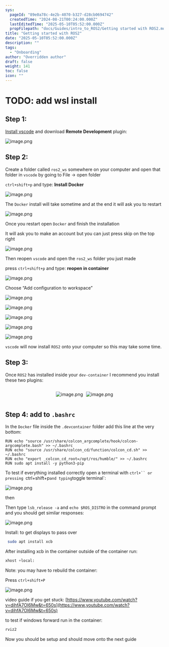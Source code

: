 ```yaml
---
sys:
  pageId: "89e0a78c-4e2b-4070-b327-d28cb0694742"
  createdTime: "2024-08-21T00:24:00.000Z"
  lastEditedTime: "2025-05-10T05:52:00.000Z"
  propFilepath: "docs/Guides/intro_to_ROS2/Getting started with ROS2.md"
title: "Getting started with ROS2"
date: "2025-05-10T05:52:00.000Z"
description: ""
tags:
  - "Onboarding"
author: "Overridden author"
draft: false
weight: 141
toc: false
icon: ""
---
```


# TODO: add wsl install

## Step 1:

[Install vscode](https://code.visualstudio.com/download) and download **Remote Development** plugin:

![image.png](https://prod-files-secure.s3.us-west-2.amazonaws.com/d518164a-d88e-44d1-a4ee-3adb3bd8bce0/efb52993-1881-4a40-b95e-6f020334f022/image.png?X-Amz-Algorithm=AWS4-HMAC-SHA256&X-Amz-Content-Sha256=UNSIGNED-PAYLOAD&X-Amz-Credential=ASIAZI2LB4663SJPLZHW%2F20250718%2Fus-west-2%2Fs3%2Faws4_request&X-Amz-Date=20250718T004442Z&X-Amz-Expires=3600&X-Amz-Security-Token=IQoJb3JpZ2luX2VjEGcaCXVzLXdlc3QtMiJHMEUCIQDLoDqO%2FcRLynP7fZPJbsyL6zCD%2B71fSSSavCwq5fekFgIgBN%2FwNPKgzdzfyaovHMh3NOFByytm3kdWB5sf9qV9KsQqiAQIgP%2F%2F%2F%2F%2F%2F%2F%2F%2F%2FARAAGgw2Mzc0MjMxODM4MDUiDOGcqxik%2BmegITu2jSrcA3e0kcGlgNXEie%2BDWXZSBbooJMOvXrsIvHg7Pyv7sFAxEr7tRaWB6pDmK6sTd9nmwsNW7tEozHXPK7URrPunkB8qOAjlpGFpIqn%2BffUySLIytQLDpncplfY7jqr2%2FPnVYItgNxDU7a7au2B9P0Cb7a5gfj65fcH4g6xZ5aRQ6BRM4Fw6A%2F%2FkJlJINa2W7ohTktalWupYSTh5nDWWTc8t4dvtYLaYznV2z5K4Wv0ZgDePkxkXeCOIhk1syL6e19kxHcjpDDz8Is4lBpK2asQxBI0kfvy0qtzrfsDZr302U%2BwSj3scgIczCdxING5obFbQnyCe3FnUsveQjImb9Puz22UtAHGL56AMxyNE83HH4GFf3JnxRvUYHugWe1S1BHPlOROYIu1CLkpuRUHbg9mL9YKZEuo3PJ%2FIUo%2BlTpvAoxV%2BekfoPQQVuSnoPEu0fzCYGdq9lyMDbBw7medP%2BWXRFyCT1pt4wYrV4hl8my1DyVuYB6Q4%2BHSbwq6g50XEuh5Z6AkbnycXc%2FL5oC%2BVUVWvsFnwJ9djdf0VcpV7JVIuFE3GBkyPUA6HDthXiVG90edOnKmIGa4Jr0GLA0CN0YGIagdG%2B0ZDTJqhsUi%2Ft8QA%2B1xYTN%2BfG3YesAHk7bqkMNf65cMGOqUBd3DE6sb9A2irveI6w6HXDVPjLoSx0nQkIIDRMTh7%2BzDLMpsfV3JwPKTRzVzh2zKTsKxYwz%2BvXojxYN%2F6QLdmRQZ1l1e4mYWvAky7WYRPsloV0nhJRtTD8iTmImrai4hdePO9tctqLDHfZ6k1vJ9TSSpKs6nAHAjKo%2BVvyuOlXlaTDbePdV0udngrE82IVVAj3zqAdqfcjsWoogIDsOst001fHwlE&X-Amz-Signature=82395cc902de981866e4be959cf28657c94531138afe678f0e2235871a3cbea3&X-Amz-SignedHeaders=host&x-amz-checksum-mode=ENABLED&x-id=GetObject)

## Step 2:

Create a folder called `ros2_ws` somewhere on your computer and open that folder in `vscode` by going to File → open folder 

`ctrl+shift+p` and type: **Install Docker**

![image.png](https://prod-files-secure.s3.us-west-2.amazonaws.com/d518164a-d88e-44d1-a4ee-3adb3bd8bce0/2269dc0e-1cd5-47ff-bceb-c04ad9b2eab0/image.png?X-Amz-Algorithm=AWS4-HMAC-SHA256&X-Amz-Content-Sha256=UNSIGNED-PAYLOAD&X-Amz-Credential=ASIAZI2LB4663SJPLZHW%2F20250718%2Fus-west-2%2Fs3%2Faws4_request&X-Amz-Date=20250718T004442Z&X-Amz-Expires=3600&X-Amz-Security-Token=IQoJb3JpZ2luX2VjEGcaCXVzLXdlc3QtMiJHMEUCIQDLoDqO%2FcRLynP7fZPJbsyL6zCD%2B71fSSSavCwq5fekFgIgBN%2FwNPKgzdzfyaovHMh3NOFByytm3kdWB5sf9qV9KsQqiAQIgP%2F%2F%2F%2F%2F%2F%2F%2F%2F%2FARAAGgw2Mzc0MjMxODM4MDUiDOGcqxik%2BmegITu2jSrcA3e0kcGlgNXEie%2BDWXZSBbooJMOvXrsIvHg7Pyv7sFAxEr7tRaWB6pDmK6sTd9nmwsNW7tEozHXPK7URrPunkB8qOAjlpGFpIqn%2BffUySLIytQLDpncplfY7jqr2%2FPnVYItgNxDU7a7au2B9P0Cb7a5gfj65fcH4g6xZ5aRQ6BRM4Fw6A%2F%2FkJlJINa2W7ohTktalWupYSTh5nDWWTc8t4dvtYLaYznV2z5K4Wv0ZgDePkxkXeCOIhk1syL6e19kxHcjpDDz8Is4lBpK2asQxBI0kfvy0qtzrfsDZr302U%2BwSj3scgIczCdxING5obFbQnyCe3FnUsveQjImb9Puz22UtAHGL56AMxyNE83HH4GFf3JnxRvUYHugWe1S1BHPlOROYIu1CLkpuRUHbg9mL9YKZEuo3PJ%2FIUo%2BlTpvAoxV%2BekfoPQQVuSnoPEu0fzCYGdq9lyMDbBw7medP%2BWXRFyCT1pt4wYrV4hl8my1DyVuYB6Q4%2BHSbwq6g50XEuh5Z6AkbnycXc%2FL5oC%2BVUVWvsFnwJ9djdf0VcpV7JVIuFE3GBkyPUA6HDthXiVG90edOnKmIGa4Jr0GLA0CN0YGIagdG%2B0ZDTJqhsUi%2Ft8QA%2B1xYTN%2BfG3YesAHk7bqkMNf65cMGOqUBd3DE6sb9A2irveI6w6HXDVPjLoSx0nQkIIDRMTh7%2BzDLMpsfV3JwPKTRzVzh2zKTsKxYwz%2BvXojxYN%2F6QLdmRQZ1l1e4mYWvAky7WYRPsloV0nhJRtTD8iTmImrai4hdePO9tctqLDHfZ6k1vJ9TSSpKs6nAHAjKo%2BVvyuOlXlaTDbePdV0udngrE82IVVAj3zqAdqfcjsWoogIDsOst001fHwlE&X-Amz-Signature=7e343864bc7eca47bfc04dc0853bf3d63b224b0a900560427bb11de8bc0c9027&X-Amz-SignedHeaders=host&x-amz-checksum-mode=ENABLED&x-id=GetObject)

The `Docker` install will take sometime and at the end it will ask you to restart

![image.png](https://prod-files-secure.s3.us-west-2.amazonaws.com/d518164a-d88e-44d1-a4ee-3adb3bd8bce0/ed233f78-be33-4b1f-b89c-9c346c0e961e/image.png?X-Amz-Algorithm=AWS4-HMAC-SHA256&X-Amz-Content-Sha256=UNSIGNED-PAYLOAD&X-Amz-Credential=ASIAZI2LB4663SJPLZHW%2F20250718%2Fus-west-2%2Fs3%2Faws4_request&X-Amz-Date=20250718T004442Z&X-Amz-Expires=3600&X-Amz-Security-Token=IQoJb3JpZ2luX2VjEGcaCXVzLXdlc3QtMiJHMEUCIQDLoDqO%2FcRLynP7fZPJbsyL6zCD%2B71fSSSavCwq5fekFgIgBN%2FwNPKgzdzfyaovHMh3NOFByytm3kdWB5sf9qV9KsQqiAQIgP%2F%2F%2F%2F%2F%2F%2F%2F%2F%2FARAAGgw2Mzc0MjMxODM4MDUiDOGcqxik%2BmegITu2jSrcA3e0kcGlgNXEie%2BDWXZSBbooJMOvXrsIvHg7Pyv7sFAxEr7tRaWB6pDmK6sTd9nmwsNW7tEozHXPK7URrPunkB8qOAjlpGFpIqn%2BffUySLIytQLDpncplfY7jqr2%2FPnVYItgNxDU7a7au2B9P0Cb7a5gfj65fcH4g6xZ5aRQ6BRM4Fw6A%2F%2FkJlJINa2W7ohTktalWupYSTh5nDWWTc8t4dvtYLaYznV2z5K4Wv0ZgDePkxkXeCOIhk1syL6e19kxHcjpDDz8Is4lBpK2asQxBI0kfvy0qtzrfsDZr302U%2BwSj3scgIczCdxING5obFbQnyCe3FnUsveQjImb9Puz22UtAHGL56AMxyNE83HH4GFf3JnxRvUYHugWe1S1BHPlOROYIu1CLkpuRUHbg9mL9YKZEuo3PJ%2FIUo%2BlTpvAoxV%2BekfoPQQVuSnoPEu0fzCYGdq9lyMDbBw7medP%2BWXRFyCT1pt4wYrV4hl8my1DyVuYB6Q4%2BHSbwq6g50XEuh5Z6AkbnycXc%2FL5oC%2BVUVWvsFnwJ9djdf0VcpV7JVIuFE3GBkyPUA6HDthXiVG90edOnKmIGa4Jr0GLA0CN0YGIagdG%2B0ZDTJqhsUi%2Ft8QA%2B1xYTN%2BfG3YesAHk7bqkMNf65cMGOqUBd3DE6sb9A2irveI6w6HXDVPjLoSx0nQkIIDRMTh7%2BzDLMpsfV3JwPKTRzVzh2zKTsKxYwz%2BvXojxYN%2F6QLdmRQZ1l1e4mYWvAky7WYRPsloV0nhJRtTD8iTmImrai4hdePO9tctqLDHfZ6k1vJ9TSSpKs6nAHAjKo%2BVvyuOlXlaTDbePdV0udngrE82IVVAj3zqAdqfcjsWoogIDsOst001fHwlE&X-Amz-Signature=adf750b79fb683980c78a932300730fa76eae1c104041d6de23d9d60c0b13f6c&X-Amz-SignedHeaders=host&x-amz-checksum-mode=ENABLED&x-id=GetObject)

Once you restart open `Docker` and finish the installation

It will ask you to make an account but you can just press skip on the top right

![image.png](https://prod-files-secure.s3.us-west-2.amazonaws.com/d518164a-d88e-44d1-a4ee-3adb3bd8bce0/21010ad9-1659-4fd9-9f59-9932a09b2a3d/image.png?X-Amz-Algorithm=AWS4-HMAC-SHA256&X-Amz-Content-Sha256=UNSIGNED-PAYLOAD&X-Amz-Credential=ASIAZI2LB4663SJPLZHW%2F20250718%2Fus-west-2%2Fs3%2Faws4_request&X-Amz-Date=20250718T004442Z&X-Amz-Expires=3600&X-Amz-Security-Token=IQoJb3JpZ2luX2VjEGcaCXVzLXdlc3QtMiJHMEUCIQDLoDqO%2FcRLynP7fZPJbsyL6zCD%2B71fSSSavCwq5fekFgIgBN%2FwNPKgzdzfyaovHMh3NOFByytm3kdWB5sf9qV9KsQqiAQIgP%2F%2F%2F%2F%2F%2F%2F%2F%2F%2FARAAGgw2Mzc0MjMxODM4MDUiDOGcqxik%2BmegITu2jSrcA3e0kcGlgNXEie%2BDWXZSBbooJMOvXrsIvHg7Pyv7sFAxEr7tRaWB6pDmK6sTd9nmwsNW7tEozHXPK7URrPunkB8qOAjlpGFpIqn%2BffUySLIytQLDpncplfY7jqr2%2FPnVYItgNxDU7a7au2B9P0Cb7a5gfj65fcH4g6xZ5aRQ6BRM4Fw6A%2F%2FkJlJINa2W7ohTktalWupYSTh5nDWWTc8t4dvtYLaYznV2z5K4Wv0ZgDePkxkXeCOIhk1syL6e19kxHcjpDDz8Is4lBpK2asQxBI0kfvy0qtzrfsDZr302U%2BwSj3scgIczCdxING5obFbQnyCe3FnUsveQjImb9Puz22UtAHGL56AMxyNE83HH4GFf3JnxRvUYHugWe1S1BHPlOROYIu1CLkpuRUHbg9mL9YKZEuo3PJ%2FIUo%2BlTpvAoxV%2BekfoPQQVuSnoPEu0fzCYGdq9lyMDbBw7medP%2BWXRFyCT1pt4wYrV4hl8my1DyVuYB6Q4%2BHSbwq6g50XEuh5Z6AkbnycXc%2FL5oC%2BVUVWvsFnwJ9djdf0VcpV7JVIuFE3GBkyPUA6HDthXiVG90edOnKmIGa4Jr0GLA0CN0YGIagdG%2B0ZDTJqhsUi%2Ft8QA%2B1xYTN%2BfG3YesAHk7bqkMNf65cMGOqUBd3DE6sb9A2irveI6w6HXDVPjLoSx0nQkIIDRMTh7%2BzDLMpsfV3JwPKTRzVzh2zKTsKxYwz%2BvXojxYN%2F6QLdmRQZ1l1e4mYWvAky7WYRPsloV0nhJRtTD8iTmImrai4hdePO9tctqLDHfZ6k1vJ9TSSpKs6nAHAjKo%2BVvyuOlXlaTDbePdV0udngrE82IVVAj3zqAdqfcjsWoogIDsOst001fHwlE&X-Amz-Signature=c8e1635623f631e7287c94122e6d7a5c013cf725fb7c64091f847ca56d1a26bf&X-Amz-SignedHeaders=host&x-amz-checksum-mode=ENABLED&x-id=GetObject)

Then reopen `vscode` and open the `ros2_ws` folder you just made

press `ctrl+shift+p` and type: **reopen in container**

![image.png](https://prod-files-secure.s3.us-west-2.amazonaws.com/d518164a-d88e-44d1-a4ee-3adb3bd8bce0/4e93b8c2-41ad-488c-8095-c74205196118/image.png?X-Amz-Algorithm=AWS4-HMAC-SHA256&X-Amz-Content-Sha256=UNSIGNED-PAYLOAD&X-Amz-Credential=ASIAZI2LB4663SJPLZHW%2F20250718%2Fus-west-2%2Fs3%2Faws4_request&X-Amz-Date=20250718T004442Z&X-Amz-Expires=3600&X-Amz-Security-Token=IQoJb3JpZ2luX2VjEGcaCXVzLXdlc3QtMiJHMEUCIQDLoDqO%2FcRLynP7fZPJbsyL6zCD%2B71fSSSavCwq5fekFgIgBN%2FwNPKgzdzfyaovHMh3NOFByytm3kdWB5sf9qV9KsQqiAQIgP%2F%2F%2F%2F%2F%2F%2F%2F%2F%2FARAAGgw2Mzc0MjMxODM4MDUiDOGcqxik%2BmegITu2jSrcA3e0kcGlgNXEie%2BDWXZSBbooJMOvXrsIvHg7Pyv7sFAxEr7tRaWB6pDmK6sTd9nmwsNW7tEozHXPK7URrPunkB8qOAjlpGFpIqn%2BffUySLIytQLDpncplfY7jqr2%2FPnVYItgNxDU7a7au2B9P0Cb7a5gfj65fcH4g6xZ5aRQ6BRM4Fw6A%2F%2FkJlJINa2W7ohTktalWupYSTh5nDWWTc8t4dvtYLaYznV2z5K4Wv0ZgDePkxkXeCOIhk1syL6e19kxHcjpDDz8Is4lBpK2asQxBI0kfvy0qtzrfsDZr302U%2BwSj3scgIczCdxING5obFbQnyCe3FnUsveQjImb9Puz22UtAHGL56AMxyNE83HH4GFf3JnxRvUYHugWe1S1BHPlOROYIu1CLkpuRUHbg9mL9YKZEuo3PJ%2FIUo%2BlTpvAoxV%2BekfoPQQVuSnoPEu0fzCYGdq9lyMDbBw7medP%2BWXRFyCT1pt4wYrV4hl8my1DyVuYB6Q4%2BHSbwq6g50XEuh5Z6AkbnycXc%2FL5oC%2BVUVWvsFnwJ9djdf0VcpV7JVIuFE3GBkyPUA6HDthXiVG90edOnKmIGa4Jr0GLA0CN0YGIagdG%2B0ZDTJqhsUi%2Ft8QA%2B1xYTN%2BfG3YesAHk7bqkMNf65cMGOqUBd3DE6sb9A2irveI6w6HXDVPjLoSx0nQkIIDRMTh7%2BzDLMpsfV3JwPKTRzVzh2zKTsKxYwz%2BvXojxYN%2F6QLdmRQZ1l1e4mYWvAky7WYRPsloV0nhJRtTD8iTmImrai4hdePO9tctqLDHfZ6k1vJ9TSSpKs6nAHAjKo%2BVvyuOlXlaTDbePdV0udngrE82IVVAj3zqAdqfcjsWoogIDsOst001fHwlE&X-Amz-Signature=b518a58ce59958c1cb6e397f5364a4bc9013e9cfb38b8332280cf53013cd5aec&X-Amz-SignedHeaders=host&x-amz-checksum-mode=ENABLED&x-id=GetObject)

Choose “Add configuration to workspace”

![image.png](https://prod-files-secure.s3.us-west-2.amazonaws.com/d518164a-d88e-44d1-a4ee-3adb3bd8bce0/9560b282-5060-4989-ba37-97e7b2c22476/image.png?X-Amz-Algorithm=AWS4-HMAC-SHA256&X-Amz-Content-Sha256=UNSIGNED-PAYLOAD&X-Amz-Credential=ASIAZI2LB4663SJPLZHW%2F20250718%2Fus-west-2%2Fs3%2Faws4_request&X-Amz-Date=20250718T004442Z&X-Amz-Expires=3600&X-Amz-Security-Token=IQoJb3JpZ2luX2VjEGcaCXVzLXdlc3QtMiJHMEUCIQDLoDqO%2FcRLynP7fZPJbsyL6zCD%2B71fSSSavCwq5fekFgIgBN%2FwNPKgzdzfyaovHMh3NOFByytm3kdWB5sf9qV9KsQqiAQIgP%2F%2F%2F%2F%2F%2F%2F%2F%2F%2FARAAGgw2Mzc0MjMxODM4MDUiDOGcqxik%2BmegITu2jSrcA3e0kcGlgNXEie%2BDWXZSBbooJMOvXrsIvHg7Pyv7sFAxEr7tRaWB6pDmK6sTd9nmwsNW7tEozHXPK7URrPunkB8qOAjlpGFpIqn%2BffUySLIytQLDpncplfY7jqr2%2FPnVYItgNxDU7a7au2B9P0Cb7a5gfj65fcH4g6xZ5aRQ6BRM4Fw6A%2F%2FkJlJINa2W7ohTktalWupYSTh5nDWWTc8t4dvtYLaYznV2z5K4Wv0ZgDePkxkXeCOIhk1syL6e19kxHcjpDDz8Is4lBpK2asQxBI0kfvy0qtzrfsDZr302U%2BwSj3scgIczCdxING5obFbQnyCe3FnUsveQjImb9Puz22UtAHGL56AMxyNE83HH4GFf3JnxRvUYHugWe1S1BHPlOROYIu1CLkpuRUHbg9mL9YKZEuo3PJ%2FIUo%2BlTpvAoxV%2BekfoPQQVuSnoPEu0fzCYGdq9lyMDbBw7medP%2BWXRFyCT1pt4wYrV4hl8my1DyVuYB6Q4%2BHSbwq6g50XEuh5Z6AkbnycXc%2FL5oC%2BVUVWvsFnwJ9djdf0VcpV7JVIuFE3GBkyPUA6HDthXiVG90edOnKmIGa4Jr0GLA0CN0YGIagdG%2B0ZDTJqhsUi%2Ft8QA%2B1xYTN%2BfG3YesAHk7bqkMNf65cMGOqUBd3DE6sb9A2irveI6w6HXDVPjLoSx0nQkIIDRMTh7%2BzDLMpsfV3JwPKTRzVzh2zKTsKxYwz%2BvXojxYN%2F6QLdmRQZ1l1e4mYWvAky7WYRPsloV0nhJRtTD8iTmImrai4hdePO9tctqLDHfZ6k1vJ9TSSpKs6nAHAjKo%2BVvyuOlXlaTDbePdV0udngrE82IVVAj3zqAdqfcjsWoogIDsOst001fHwlE&X-Amz-Signature=c7afceff17fb34f43f9677e84b989babd69d7a342054720e485885a3e17368ba&X-Amz-SignedHeaders=host&x-amz-checksum-mode=ENABLED&x-id=GetObject)

![image.png](https://prod-files-secure.s3.us-west-2.amazonaws.com/d518164a-d88e-44d1-a4ee-3adb3bd8bce0/2ee63f81-886b-48e8-a553-dc6e5eac99e4/image.png?X-Amz-Algorithm=AWS4-HMAC-SHA256&X-Amz-Content-Sha256=UNSIGNED-PAYLOAD&X-Amz-Credential=ASIAZI2LB4663SJPLZHW%2F20250718%2Fus-west-2%2Fs3%2Faws4_request&X-Amz-Date=20250718T004442Z&X-Amz-Expires=3600&X-Amz-Security-Token=IQoJb3JpZ2luX2VjEGcaCXVzLXdlc3QtMiJHMEUCIQDLoDqO%2FcRLynP7fZPJbsyL6zCD%2B71fSSSavCwq5fekFgIgBN%2FwNPKgzdzfyaovHMh3NOFByytm3kdWB5sf9qV9KsQqiAQIgP%2F%2F%2F%2F%2F%2F%2F%2F%2F%2FARAAGgw2Mzc0MjMxODM4MDUiDOGcqxik%2BmegITu2jSrcA3e0kcGlgNXEie%2BDWXZSBbooJMOvXrsIvHg7Pyv7sFAxEr7tRaWB6pDmK6sTd9nmwsNW7tEozHXPK7URrPunkB8qOAjlpGFpIqn%2BffUySLIytQLDpncplfY7jqr2%2FPnVYItgNxDU7a7au2B9P0Cb7a5gfj65fcH4g6xZ5aRQ6BRM4Fw6A%2F%2FkJlJINa2W7ohTktalWupYSTh5nDWWTc8t4dvtYLaYznV2z5K4Wv0ZgDePkxkXeCOIhk1syL6e19kxHcjpDDz8Is4lBpK2asQxBI0kfvy0qtzrfsDZr302U%2BwSj3scgIczCdxING5obFbQnyCe3FnUsveQjImb9Puz22UtAHGL56AMxyNE83HH4GFf3JnxRvUYHugWe1S1BHPlOROYIu1CLkpuRUHbg9mL9YKZEuo3PJ%2FIUo%2BlTpvAoxV%2BekfoPQQVuSnoPEu0fzCYGdq9lyMDbBw7medP%2BWXRFyCT1pt4wYrV4hl8my1DyVuYB6Q4%2BHSbwq6g50XEuh5Z6AkbnycXc%2FL5oC%2BVUVWvsFnwJ9djdf0VcpV7JVIuFE3GBkyPUA6HDthXiVG90edOnKmIGa4Jr0GLA0CN0YGIagdG%2B0ZDTJqhsUi%2Ft8QA%2B1xYTN%2BfG3YesAHk7bqkMNf65cMGOqUBd3DE6sb9A2irveI6w6HXDVPjLoSx0nQkIIDRMTh7%2BzDLMpsfV3JwPKTRzVzh2zKTsKxYwz%2BvXojxYN%2F6QLdmRQZ1l1e4mYWvAky7WYRPsloV0nhJRtTD8iTmImrai4hdePO9tctqLDHfZ6k1vJ9TSSpKs6nAHAjKo%2BVvyuOlXlaTDbePdV0udngrE82IVVAj3zqAdqfcjsWoogIDsOst001fHwlE&X-Amz-Signature=d31f2636af3a4e1af9946641e5add02cc9142f2e1f24214192069372db53146b&X-Amz-SignedHeaders=host&x-amz-checksum-mode=ENABLED&x-id=GetObject)

![image.png](https://prod-files-secure.s3.us-west-2.amazonaws.com/d518164a-d88e-44d1-a4ee-3adb3bd8bce0/ae1580b2-b048-407e-aed9-b584224a7a04/image.png?X-Amz-Algorithm=AWS4-HMAC-SHA256&X-Amz-Content-Sha256=UNSIGNED-PAYLOAD&X-Amz-Credential=ASIAZI2LB4663SJPLZHW%2F20250718%2Fus-west-2%2Fs3%2Faws4_request&X-Amz-Date=20250718T004442Z&X-Amz-Expires=3600&X-Amz-Security-Token=IQoJb3JpZ2luX2VjEGcaCXVzLXdlc3QtMiJHMEUCIQDLoDqO%2FcRLynP7fZPJbsyL6zCD%2B71fSSSavCwq5fekFgIgBN%2FwNPKgzdzfyaovHMh3NOFByytm3kdWB5sf9qV9KsQqiAQIgP%2F%2F%2F%2F%2F%2F%2F%2F%2F%2FARAAGgw2Mzc0MjMxODM4MDUiDOGcqxik%2BmegITu2jSrcA3e0kcGlgNXEie%2BDWXZSBbooJMOvXrsIvHg7Pyv7sFAxEr7tRaWB6pDmK6sTd9nmwsNW7tEozHXPK7URrPunkB8qOAjlpGFpIqn%2BffUySLIytQLDpncplfY7jqr2%2FPnVYItgNxDU7a7au2B9P0Cb7a5gfj65fcH4g6xZ5aRQ6BRM4Fw6A%2F%2FkJlJINa2W7ohTktalWupYSTh5nDWWTc8t4dvtYLaYznV2z5K4Wv0ZgDePkxkXeCOIhk1syL6e19kxHcjpDDz8Is4lBpK2asQxBI0kfvy0qtzrfsDZr302U%2BwSj3scgIczCdxING5obFbQnyCe3FnUsveQjImb9Puz22UtAHGL56AMxyNE83HH4GFf3JnxRvUYHugWe1S1BHPlOROYIu1CLkpuRUHbg9mL9YKZEuo3PJ%2FIUo%2BlTpvAoxV%2BekfoPQQVuSnoPEu0fzCYGdq9lyMDbBw7medP%2BWXRFyCT1pt4wYrV4hl8my1DyVuYB6Q4%2BHSbwq6g50XEuh5Z6AkbnycXc%2FL5oC%2BVUVWvsFnwJ9djdf0VcpV7JVIuFE3GBkyPUA6HDthXiVG90edOnKmIGa4Jr0GLA0CN0YGIagdG%2B0ZDTJqhsUi%2Ft8QA%2B1xYTN%2BfG3YesAHk7bqkMNf65cMGOqUBd3DE6sb9A2irveI6w6HXDVPjLoSx0nQkIIDRMTh7%2BzDLMpsfV3JwPKTRzVzh2zKTsKxYwz%2BvXojxYN%2F6QLdmRQZ1l1e4mYWvAky7WYRPsloV0nhJRtTD8iTmImrai4hdePO9tctqLDHfZ6k1vJ9TSSpKs6nAHAjKo%2BVvyuOlXlaTDbePdV0udngrE82IVVAj3zqAdqfcjsWoogIDsOst001fHwlE&X-Amz-Signature=286f0209f9df6279a427c784ffe8cfd9ca4b0b85ebbd7cffd55bd0f9b10ac412&X-Amz-SignedHeaders=host&x-amz-checksum-mode=ENABLED&x-id=GetObject)

![image.png](https://prod-files-secure.s3.us-west-2.amazonaws.com/d518164a-d88e-44d1-a4ee-3adb3bd8bce0/53255b28-f75e-430f-b9e3-c0ac8577e42b/image.png?X-Amz-Algorithm=AWS4-HMAC-SHA256&X-Amz-Content-Sha256=UNSIGNED-PAYLOAD&X-Amz-Credential=ASIAZI2LB4663SJPLZHW%2F20250718%2Fus-west-2%2Fs3%2Faws4_request&X-Amz-Date=20250718T004442Z&X-Amz-Expires=3600&X-Amz-Security-Token=IQoJb3JpZ2luX2VjEGcaCXVzLXdlc3QtMiJHMEUCIQDLoDqO%2FcRLynP7fZPJbsyL6zCD%2B71fSSSavCwq5fekFgIgBN%2FwNPKgzdzfyaovHMh3NOFByytm3kdWB5sf9qV9KsQqiAQIgP%2F%2F%2F%2F%2F%2F%2F%2F%2F%2FARAAGgw2Mzc0MjMxODM4MDUiDOGcqxik%2BmegITu2jSrcA3e0kcGlgNXEie%2BDWXZSBbooJMOvXrsIvHg7Pyv7sFAxEr7tRaWB6pDmK6sTd9nmwsNW7tEozHXPK7URrPunkB8qOAjlpGFpIqn%2BffUySLIytQLDpncplfY7jqr2%2FPnVYItgNxDU7a7au2B9P0Cb7a5gfj65fcH4g6xZ5aRQ6BRM4Fw6A%2F%2FkJlJINa2W7ohTktalWupYSTh5nDWWTc8t4dvtYLaYznV2z5K4Wv0ZgDePkxkXeCOIhk1syL6e19kxHcjpDDz8Is4lBpK2asQxBI0kfvy0qtzrfsDZr302U%2BwSj3scgIczCdxING5obFbQnyCe3FnUsveQjImb9Puz22UtAHGL56AMxyNE83HH4GFf3JnxRvUYHugWe1S1BHPlOROYIu1CLkpuRUHbg9mL9YKZEuo3PJ%2FIUo%2BlTpvAoxV%2BekfoPQQVuSnoPEu0fzCYGdq9lyMDbBw7medP%2BWXRFyCT1pt4wYrV4hl8my1DyVuYB6Q4%2BHSbwq6g50XEuh5Z6AkbnycXc%2FL5oC%2BVUVWvsFnwJ9djdf0VcpV7JVIuFE3GBkyPUA6HDthXiVG90edOnKmIGa4Jr0GLA0CN0YGIagdG%2B0ZDTJqhsUi%2Ft8QA%2B1xYTN%2BfG3YesAHk7bqkMNf65cMGOqUBd3DE6sb9A2irveI6w6HXDVPjLoSx0nQkIIDRMTh7%2BzDLMpsfV3JwPKTRzVzh2zKTsKxYwz%2BvXojxYN%2F6QLdmRQZ1l1e4mYWvAky7WYRPsloV0nhJRtTD8iTmImrai4hdePO9tctqLDHfZ6k1vJ9TSSpKs6nAHAjKo%2BVvyuOlXlaTDbePdV0udngrE82IVVAj3zqAdqfcjsWoogIDsOst001fHwlE&X-Amz-Signature=ccceee8e3cbf448e487d36d1d2c13673644f9b780441ab306ad0c9c5d430bf0a&X-Amz-SignedHeaders=host&x-amz-checksum-mode=ENABLED&x-id=GetObject)

![image.png](https://prod-files-secure.s3.us-west-2.amazonaws.com/d518164a-d88e-44d1-a4ee-3adb3bd8bce0/7c562767-5af9-4ffb-97d1-327bcdf4ee00/image.png?X-Amz-Algorithm=AWS4-HMAC-SHA256&X-Amz-Content-Sha256=UNSIGNED-PAYLOAD&X-Amz-Credential=ASIAZI2LB4663SJPLZHW%2F20250718%2Fus-west-2%2Fs3%2Faws4_request&X-Amz-Date=20250718T004442Z&X-Amz-Expires=3600&X-Amz-Security-Token=IQoJb3JpZ2luX2VjEGcaCXVzLXdlc3QtMiJHMEUCIQDLoDqO%2FcRLynP7fZPJbsyL6zCD%2B71fSSSavCwq5fekFgIgBN%2FwNPKgzdzfyaovHMh3NOFByytm3kdWB5sf9qV9KsQqiAQIgP%2F%2F%2F%2F%2F%2F%2F%2F%2F%2FARAAGgw2Mzc0MjMxODM4MDUiDOGcqxik%2BmegITu2jSrcA3e0kcGlgNXEie%2BDWXZSBbooJMOvXrsIvHg7Pyv7sFAxEr7tRaWB6pDmK6sTd9nmwsNW7tEozHXPK7URrPunkB8qOAjlpGFpIqn%2BffUySLIytQLDpncplfY7jqr2%2FPnVYItgNxDU7a7au2B9P0Cb7a5gfj65fcH4g6xZ5aRQ6BRM4Fw6A%2F%2FkJlJINa2W7ohTktalWupYSTh5nDWWTc8t4dvtYLaYznV2z5K4Wv0ZgDePkxkXeCOIhk1syL6e19kxHcjpDDz8Is4lBpK2asQxBI0kfvy0qtzrfsDZr302U%2BwSj3scgIczCdxING5obFbQnyCe3FnUsveQjImb9Puz22UtAHGL56AMxyNE83HH4GFf3JnxRvUYHugWe1S1BHPlOROYIu1CLkpuRUHbg9mL9YKZEuo3PJ%2FIUo%2BlTpvAoxV%2BekfoPQQVuSnoPEu0fzCYGdq9lyMDbBw7medP%2BWXRFyCT1pt4wYrV4hl8my1DyVuYB6Q4%2BHSbwq6g50XEuh5Z6AkbnycXc%2FL5oC%2BVUVWvsFnwJ9djdf0VcpV7JVIuFE3GBkyPUA6HDthXiVG90edOnKmIGa4Jr0GLA0CN0YGIagdG%2B0ZDTJqhsUi%2Ft8QA%2B1xYTN%2BfG3YesAHk7bqkMNf65cMGOqUBd3DE6sb9A2irveI6w6HXDVPjLoSx0nQkIIDRMTh7%2BzDLMpsfV3JwPKTRzVzh2zKTsKxYwz%2BvXojxYN%2F6QLdmRQZ1l1e4mYWvAky7WYRPsloV0nhJRtTD8iTmImrai4hdePO9tctqLDHfZ6k1vJ9TSSpKs6nAHAjKo%2BVvyuOlXlaTDbePdV0udngrE82IVVAj3zqAdqfcjsWoogIDsOst001fHwlE&X-Amz-Signature=ca7f92585839bbc669e9a45399eae7254c6ef3129518048fa730530ca0dfb9d6&X-Amz-SignedHeaders=host&x-amz-checksum-mode=ENABLED&x-id=GetObject)

`vscode` will now install `ROS2` onto your computer so this may take some time.

## Step 3:

Once `ROS2` has installed inside your `dev-container` I recommend you install these two plugins:

<div style="display: flex;flex-direction: row; column-gap:10px; max-width: 630px;justify-content: center;">
<div>

![image.png](https://prod-files-secure.s3.us-west-2.amazonaws.com/d518164a-d88e-44d1-a4ee-3adb3bd8bce0/3fc3d550-5a54-4ba1-ba6b-faa01cdb7369/image.png?X-Amz-Algorithm=AWS4-HMAC-SHA256&X-Amz-Content-Sha256=UNSIGNED-PAYLOAD&X-Amz-Credential=ASIAZI2LB46676IMYHVS%2F20250718%2Fus-west-2%2Fs3%2Faws4_request&X-Amz-Date=20250718T004445Z&X-Amz-Expires=3600&X-Amz-Security-Token=IQoJb3JpZ2luX2VjEGcaCXVzLXdlc3QtMiJHMEUCIFYpu%2B60Isj59Wev7vA%2BtEt6s6jG%2BiE2ikzjS6YA2wfGAiEApiKVWEqzhuHiOBAYBnY7oOqT4hym7Oau%2B9fNSlFWJU4qiAQIgP%2F%2F%2F%2F%2F%2F%2F%2F%2F%2FARAAGgw2Mzc0MjMxODM4MDUiDI%2FHcbAuxsoDit59IyrcA0nIXkAds6Z9wUzqt23%2BVZlTNp0zAA6zMDcPbe3Bo9nJlalc7rwxUGu2pebm8C5vDgFnoeo%2FuARQQbenV4zjo2cTAsK1NDjAh3m1NTYA1Ne5VMZUjekGZPr1DCClKb3Rf%2FnW9ElGRivRdum20UQ%2BmwUuSpLRInAbywqHvO1dJftqkO9jcivtlLFEmib4BuoLLZUxoFbnqaxl66%2FYlkQKnLsVc3hw8TD%2Bw0FolIvqSZmGWNs7ll7EP54CCih4plOUlB6zUWgLepEen2aLDxnzRky6c4g3pACqFq3auk0iMc5DTiaAQERrx5ksJIpztrFguUJA0w0g%2BHCgejX1%2F5npbCg02Rpgp3jPZ3oNRQav7w5LoAe51MDtReDfTe26u3YOft2%2FPI7DG5a8E9kw%2Fm7Fhx1mWL9XdOzGSDqMV%2BOD%2B7lELeGb5dN5p3VR%2F%2B7fpQ%2FmJglOFWIUm9iF174vvcYMtoUo9s6SaZt79yBk%2B7KQlOcaHl12w95GkniywBX1a0EslrHLjuTN3BG95tYgDJXzqElOi3UjLTDaYqhPlFvFL8hLwJynQmef5xKSf3XaaPpN28j1LN8IchfZw9e4KisC2W29ClFTzb63U0X4J2IexW%2B4ai1NQCMCDA6hWKnzMOj65cMGOqUBvtQ5iUQUg0j2m06Kwqr8BJIe77kO8xFuBp3O8xf7%2F%2F7w0TgvFG3JebgnTz%2FUFOX%2BxyyLbRxlr9UbUak3jGabsUcYCQQB8aHEJqUyi4ZXDLoaeYf7nIkItMXAKvSKi1ptH0ZeZSl5717dHFv%2BL3nfcxMaPdP%2Bd6gvNDyQRR7wRtEdNOuqiq6%2B0Z2wCTFEPgOpZBI%2F9oobyUkyKRtm13DldKOMHPHD&X-Amz-Signature=ab22af7b6eb210aa9366d6e885f155b2d04c3d24779a35f5981dda5f79a032a1&X-Amz-SignedHeaders=host&x-amz-checksum-mode=ENABLED&x-id=GetObject)

</div>
<div>

![image.png](https://prod-files-secure.s3.us-west-2.amazonaws.com/d518164a-d88e-44d1-a4ee-3adb3bd8bce0/d994cc66-13c2-4093-a5a3-f84cf4601a82/image.png?X-Amz-Algorithm=AWS4-HMAC-SHA256&X-Amz-Content-Sha256=UNSIGNED-PAYLOAD&X-Amz-Credential=ASIAZI2LB466YGL3EWCI%2F20250718%2Fus-west-2%2Fs3%2Faws4_request&X-Amz-Date=20250718T004445Z&X-Amz-Expires=3600&X-Amz-Security-Token=IQoJb3JpZ2luX2VjEGcaCXVzLXdlc3QtMiJHMEUCIHyhUEOaLRlnFQcKOjZ0u2Gr05%2BH%2F2Nd6RAj2qy44kq0AiEAzvTgKKNQq0%2BgRSo1hHac5fWt6EtVZ92cnYelVsSsuBQqiAQIgP%2F%2F%2F%2F%2F%2F%2F%2F%2F%2FARAAGgw2Mzc0MjMxODM4MDUiDPwxLo5nx%2B0%2B5PgSPCrcA4wQdqr57cRf7EUbdd5t3g%2FDcmdjJxGyV1STfQtzYSt3CQGH81XincZu2882jdnGHgrm6nWV0XHvnZ4WxBEs99%2B%2Bz%2FIoVFoXbmX3silE1ibyj%2FqPilxbtp%2FhOjcXaYqznJ8aDDmNmDOP7Jn0HRNzKlAtn5wcKEiSwr4wRhui1BgxRpoF7UCxltmtM4OEPXlrLYG5T8EHxgogHQVEqQg1tZUtJRQH9U%2BuD%2BC7D9O646stX7HcMB9kKOq9ozvDsIjWa2HCEvD3y5ivV8p65FceFJzlsH7xCaFH4D4teHYCUuZXKEaHKeTImno7J%2B4SKfEcfCrW55ysAppuBR2fw7UAVMNHlm3QFLDFN%2FqWgfA0yy60SeyxgwvqxoSaAhO4jkhp3%2Fq%2FFpK%2BLbgvHfcB%2FGkpyQBR7ZvMT%2BlwElrMtGAx6mK23O4FLyQ6Ku5QQO5NmfA5yO0EowpfMBGxBiDLmRBeZb5MIN9661rRBMrdvE4t5ek7q4%2FqAFNDL8P%2Fjuuohp4A8NNTGzMISNQ6vylcdy139v%2BSITosTwjd695c1g2g8PL6Qzzg3LMs0KKrW3guUMS7tQ9I9T0Wcxh6opfVkWeFpTh8xhXhqUBL4IXa0zzvbS1XmE5MpNmSnUxQwgoBMKz75cMGOqUBPLDQubO7KOH3bV8FSNd19ihfrQQ0gmiksXtfIGUNkX7xuEkebOZcEsGXq8THOnXfm4NjJaXlUsoE63JhkAOCdTYJzAHZuXGazyTkpr5iwtiD7Tp5G6oCmOQF%2FgxgafcDY88%2Boy7xy0s9AoR2Anzf9%2BRRmet1LccWJdfW0qrmBbOnyvsrGVbzNIX4wAhZDgjtprDGQNCzgPTWRvcsXj4SXJ%2BqdjB7&X-Amz-Signature=6aebaa5581c85f089b260f8ec455161a3d285bb942a1fa9c1e3b561254409d29&X-Amz-SignedHeaders=host&x-amz-checksum-mode=ENABLED&x-id=GetObject)

</div>
</div>

## Step 4: add to `.bashrc`

In the `Docker` file inside the `.devcontainer` folder add this line at the very bottom: 

```docker
RUN echo "source /usr/share/colcon_argcomplete/hook/colcon-argcomplete.bash" >> ~/.bashrc
RUN echo "source /usr/share/colcon_cd/function/colcon_cd.sh" >> ~/.bashrc
RUN echo "export _colcon_cd_root=/opt/ros/humble/" >> ~/.bashrc
RUN sudo apt install -y python3-pip 
```

To test if everything installed correctly open a terminal with `ctrl+`` or pressing `ctrl+shift+p` and typing `toggle terminal`:

![image.png](https://prod-files-secure.s3.us-west-2.amazonaws.com/d518164a-d88e-44d1-a4ee-3adb3bd8bce0/6a4943d8-b04e-4c02-9a58-775f3384d1a5/image.png?X-Amz-Algorithm=AWS4-HMAC-SHA256&X-Amz-Content-Sha256=UNSIGNED-PAYLOAD&X-Amz-Credential=ASIAZI2LB4663SJPLZHW%2F20250718%2Fus-west-2%2Fs3%2Faws4_request&X-Amz-Date=20250718T004442Z&X-Amz-Expires=3600&X-Amz-Security-Token=IQoJb3JpZ2luX2VjEGcaCXVzLXdlc3QtMiJHMEUCIQDLoDqO%2FcRLynP7fZPJbsyL6zCD%2B71fSSSavCwq5fekFgIgBN%2FwNPKgzdzfyaovHMh3NOFByytm3kdWB5sf9qV9KsQqiAQIgP%2F%2F%2F%2F%2F%2F%2F%2F%2F%2FARAAGgw2Mzc0MjMxODM4MDUiDOGcqxik%2BmegITu2jSrcA3e0kcGlgNXEie%2BDWXZSBbooJMOvXrsIvHg7Pyv7sFAxEr7tRaWB6pDmK6sTd9nmwsNW7tEozHXPK7URrPunkB8qOAjlpGFpIqn%2BffUySLIytQLDpncplfY7jqr2%2FPnVYItgNxDU7a7au2B9P0Cb7a5gfj65fcH4g6xZ5aRQ6BRM4Fw6A%2F%2FkJlJINa2W7ohTktalWupYSTh5nDWWTc8t4dvtYLaYznV2z5K4Wv0ZgDePkxkXeCOIhk1syL6e19kxHcjpDDz8Is4lBpK2asQxBI0kfvy0qtzrfsDZr302U%2BwSj3scgIczCdxING5obFbQnyCe3FnUsveQjImb9Puz22UtAHGL56AMxyNE83HH4GFf3JnxRvUYHugWe1S1BHPlOROYIu1CLkpuRUHbg9mL9YKZEuo3PJ%2FIUo%2BlTpvAoxV%2BekfoPQQVuSnoPEu0fzCYGdq9lyMDbBw7medP%2BWXRFyCT1pt4wYrV4hl8my1DyVuYB6Q4%2BHSbwq6g50XEuh5Z6AkbnycXc%2FL5oC%2BVUVWvsFnwJ9djdf0VcpV7JVIuFE3GBkyPUA6HDthXiVG90edOnKmIGa4Jr0GLA0CN0YGIagdG%2B0ZDTJqhsUi%2Ft8QA%2B1xYTN%2BfG3YesAHk7bqkMNf65cMGOqUBd3DE6sb9A2irveI6w6HXDVPjLoSx0nQkIIDRMTh7%2BzDLMpsfV3JwPKTRzVzh2zKTsKxYwz%2BvXojxYN%2F6QLdmRQZ1l1e4mYWvAky7WYRPsloV0nhJRtTD8iTmImrai4hdePO9tctqLDHfZ6k1vJ9TSSpKs6nAHAjKo%2BVvyuOlXlaTDbePdV0udngrE82IVVAj3zqAdqfcjsWoogIDsOst001fHwlE&X-Amz-Signature=85c5f89d76352f57b4cfd118e628d5fa93171bffdf7e334763b29ddfe164f57a&X-Amz-SignedHeaders=host&x-amz-checksum-mode=ENABLED&x-id=GetObject)

then 

Then type `lsb_release -a` and `echo $ROS_DISTRO` in the command prompt and you should get similar responses:

![image.png](https://prod-files-secure.s3.us-west-2.amazonaws.com/d518164a-d88e-44d1-a4ee-3adb3bd8bce0/3e635dec-a805-4e85-8b9e-d000e5b71a4e/image.png?X-Amz-Algorithm=AWS4-HMAC-SHA256&X-Amz-Content-Sha256=UNSIGNED-PAYLOAD&X-Amz-Credential=ASIAZI2LB4663SJPLZHW%2F20250718%2Fus-west-2%2Fs3%2Faws4_request&X-Amz-Date=20250718T004442Z&X-Amz-Expires=3600&X-Amz-Security-Token=IQoJb3JpZ2luX2VjEGcaCXVzLXdlc3QtMiJHMEUCIQDLoDqO%2FcRLynP7fZPJbsyL6zCD%2B71fSSSavCwq5fekFgIgBN%2FwNPKgzdzfyaovHMh3NOFByytm3kdWB5sf9qV9KsQqiAQIgP%2F%2F%2F%2F%2F%2F%2F%2F%2F%2FARAAGgw2Mzc0MjMxODM4MDUiDOGcqxik%2BmegITu2jSrcA3e0kcGlgNXEie%2BDWXZSBbooJMOvXrsIvHg7Pyv7sFAxEr7tRaWB6pDmK6sTd9nmwsNW7tEozHXPK7URrPunkB8qOAjlpGFpIqn%2BffUySLIytQLDpncplfY7jqr2%2FPnVYItgNxDU7a7au2B9P0Cb7a5gfj65fcH4g6xZ5aRQ6BRM4Fw6A%2F%2FkJlJINa2W7ohTktalWupYSTh5nDWWTc8t4dvtYLaYznV2z5K4Wv0ZgDePkxkXeCOIhk1syL6e19kxHcjpDDz8Is4lBpK2asQxBI0kfvy0qtzrfsDZr302U%2BwSj3scgIczCdxING5obFbQnyCe3FnUsveQjImb9Puz22UtAHGL56AMxyNE83HH4GFf3JnxRvUYHugWe1S1BHPlOROYIu1CLkpuRUHbg9mL9YKZEuo3PJ%2FIUo%2BlTpvAoxV%2BekfoPQQVuSnoPEu0fzCYGdq9lyMDbBw7medP%2BWXRFyCT1pt4wYrV4hl8my1DyVuYB6Q4%2BHSbwq6g50XEuh5Z6AkbnycXc%2FL5oC%2BVUVWvsFnwJ9djdf0VcpV7JVIuFE3GBkyPUA6HDthXiVG90edOnKmIGa4Jr0GLA0CN0YGIagdG%2B0ZDTJqhsUi%2Ft8QA%2B1xYTN%2BfG3YesAHk7bqkMNf65cMGOqUBd3DE6sb9A2irveI6w6HXDVPjLoSx0nQkIIDRMTh7%2BzDLMpsfV3JwPKTRzVzh2zKTsKxYwz%2BvXojxYN%2F6QLdmRQZ1l1e4mYWvAky7WYRPsloV0nhJRtTD8iTmImrai4hdePO9tctqLDHfZ6k1vJ9TSSpKs6nAHAjKo%2BVvyuOlXlaTDbePdV0udngrE82IVVAj3zqAdqfcjsWoogIDsOst001fHwlE&X-Amz-Signature=4f53bfa6203cc743e9fd78f35c86d597608d2504b02261552a3740e13c9ebe1f&X-Amz-SignedHeaders=host&x-amz-checksum-mode=ENABLED&x-id=GetObject)

Install:  to get displays to pass over

```bash
 sudo apt install xcb
```

After installing xcb in the container outside of the container run:

```python
xhost +local:
```

Note: you may have to rebuild the container:

Press `ctrl+shift+P`

![image.png](https://prod-files-secure.s3.us-west-2.amazonaws.com/d518164a-d88e-44d1-a4ee-3adb3bd8bce0/6c2be660-2618-4c38-9c26-53554f7a0b7b/image.png?X-Amz-Algorithm=AWS4-HMAC-SHA256&X-Amz-Content-Sha256=UNSIGNED-PAYLOAD&X-Amz-Credential=ASIAZI2LB4663SJPLZHW%2F20250718%2Fus-west-2%2Fs3%2Faws4_request&X-Amz-Date=20250718T004442Z&X-Amz-Expires=3600&X-Amz-Security-Token=IQoJb3JpZ2luX2VjEGcaCXVzLXdlc3QtMiJHMEUCIQDLoDqO%2FcRLynP7fZPJbsyL6zCD%2B71fSSSavCwq5fekFgIgBN%2FwNPKgzdzfyaovHMh3NOFByytm3kdWB5sf9qV9KsQqiAQIgP%2F%2F%2F%2F%2F%2F%2F%2F%2F%2FARAAGgw2Mzc0MjMxODM4MDUiDOGcqxik%2BmegITu2jSrcA3e0kcGlgNXEie%2BDWXZSBbooJMOvXrsIvHg7Pyv7sFAxEr7tRaWB6pDmK6sTd9nmwsNW7tEozHXPK7URrPunkB8qOAjlpGFpIqn%2BffUySLIytQLDpncplfY7jqr2%2FPnVYItgNxDU7a7au2B9P0Cb7a5gfj65fcH4g6xZ5aRQ6BRM4Fw6A%2F%2FkJlJINa2W7ohTktalWupYSTh5nDWWTc8t4dvtYLaYznV2z5K4Wv0ZgDePkxkXeCOIhk1syL6e19kxHcjpDDz8Is4lBpK2asQxBI0kfvy0qtzrfsDZr302U%2BwSj3scgIczCdxING5obFbQnyCe3FnUsveQjImb9Puz22UtAHGL56AMxyNE83HH4GFf3JnxRvUYHugWe1S1BHPlOROYIu1CLkpuRUHbg9mL9YKZEuo3PJ%2FIUo%2BlTpvAoxV%2BekfoPQQVuSnoPEu0fzCYGdq9lyMDbBw7medP%2BWXRFyCT1pt4wYrV4hl8my1DyVuYB6Q4%2BHSbwq6g50XEuh5Z6AkbnycXc%2FL5oC%2BVUVWvsFnwJ9djdf0VcpV7JVIuFE3GBkyPUA6HDthXiVG90edOnKmIGa4Jr0GLA0CN0YGIagdG%2B0ZDTJqhsUi%2Ft8QA%2B1xYTN%2BfG3YesAHk7bqkMNf65cMGOqUBd3DE6sb9A2irveI6w6HXDVPjLoSx0nQkIIDRMTh7%2BzDLMpsfV3JwPKTRzVzh2zKTsKxYwz%2BvXojxYN%2F6QLdmRQZ1l1e4mYWvAky7WYRPsloV0nhJRtTD8iTmImrai4hdePO9tctqLDHfZ6k1vJ9TSSpKs6nAHAjKo%2BVvyuOlXlaTDbePdV0udngrE82IVVAj3zqAdqfcjsWoogIDsOst001fHwlE&X-Amz-Signature=cc38419d58c63a4a51d07ec7f6ab1b8cf0e3358e0c24c076c6f919929999d6d6&X-Amz-SignedHeaders=host&x-amz-checksum-mode=ENABLED&x-id=GetObject)

video guide if you get stuck: [https://www.youtube.com/watch?v=dihfA7Ol6Mw&t=650s](https://www.youtube.com/watch?v=dihfA7Ol6Mw&t=650s)

to test if windows forward run in the container:

```bash
rviz2
```

Now you should be setup and should move onto the next guide 
